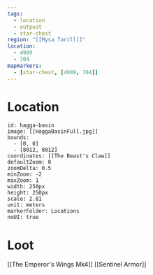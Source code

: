 ```yaml
---
tags:
  - location
  - outpost
  - star-chest
region: "[[Mysa Tarill]]"
location:
  - 4909
  - 704
mapmarkers:
  - [star-chest, [4909, 704]]
---
```

# Location
```leaflet
id: hagga-basin
image: [[HaggaBasinFull.jpg]]
bounds:
  - [0, 0]
  - [8012, 8012]
coordinates: [[The Beast's Claw]]
defaultZoom: 0
zoomDelta: 0.5
minZoom: -2
maxZoom: 1
width: 250px
height: 250px
scale: 2.81
unit: meters
markerFolder: Locations
noUI: true
```
# Loot
[[The Emperor's Wings Mk4]]
[[Sentinel Armor]]
